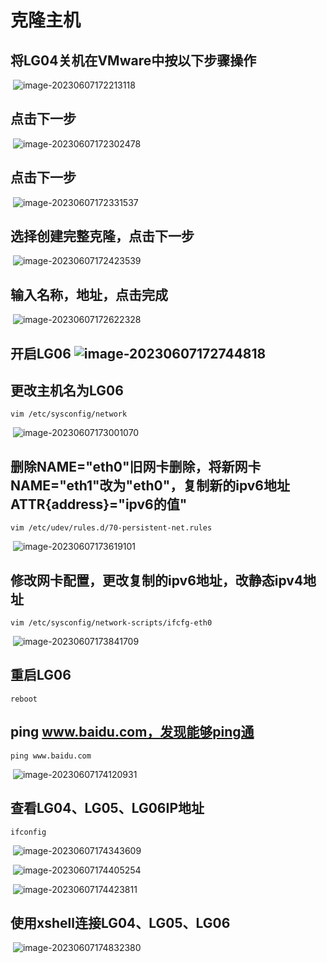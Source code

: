# 克隆主机

## 将LG04关机在VMware中按以下步骤操作

​	![image-20230607172213118](image/image-20230607172213118.png)

## 点击下一步

​	![image-20230607172302478](image/image-20230607172302478.png)

## 点击下一步

​	![image-20230607172331537](image/image-20230607172331537.png)

## 选择创建完整克隆，点击下一步

​	![image-20230607172423539](image/image-20230607172423539.png)

## 输入名称，地址，点击完成

​	![image-20230607172622328](image/image-20230607172622328.png)

## 开启LG06		![image-20230607172744818](image/image-20230607172744818.png)

## 更改主机名为LG06

```
vim /etc/sysconfig/network
```

​	![image-20230607173001070](image/image-20230607173001070.png)

## 删除NAME="eth0"旧网卡删除，将新网卡NAME="eth1"改为"eth0"，复制新的ipv6地址ATTR{address}="ipv6的值"

```
vim /etc/udev/rules.d/70-persistent-net.rules
```

​	![image-20230607173619101](image/image-20230607173619101.png)

## 修改网卡配置，更改复制的ipv6地址，改静态ipv4地址

```
vim /etc/sysconfig/network-scripts/ifcfg-eth0
```

​	![image-20230607173841709](image/image-20230607173841709.png)

## 重启LG06

```
reboot
```

## ping www.baidu.com，发现能够ping通

```
ping www.baidu.com
```

​	![image-20230607174120931](image/image-20230607174120931.png)

## 查看LG04、LG05、LG06IP地址

```
ifconfig
```

​	![image-20230607174343609](image/image-20230607174343609.png)

​	![image-20230607174405254](image/image-20230607174405254.png)

​	![image-20230607174423811](image/image-20230607174423811.png)

## 使用xshell连接LG04、LG05、LG06

​	![image-20230607174832380](image/image-20230607174832380.png)


